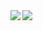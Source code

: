 <!--
**taiki08/taiki08** is a ✨ _special_ ✨ repository because its `README.md` (this file) appears on your GitHub profile.

Here are some ideas to get you started:

- 🔭 I’m currently working on ...
- 🌱 I’m currently learning ...
- 👯 I’m looking to collaborate on ...
- 🤔 I’m looking for help with ...
- 💬 Ask me about ...
- 📫 How to reach me: ...
- 😄 Pronouns: ...
- ⚡ Fun fact: ...
-->

<a href="https://github.com/taiki08/github-readme-stats">
  <img align="left" src="https://github-readme-stats.vercel.app/api?username=taiki08&show_icons=true&icon_color=ffa200&bg_color=000000&title_color=ffffff&text_color=828282&include_all_commits=true&count_private=true&repo=github-readme-stats" />
</a>
<a href="https://github.com/taiki08/github-readme-stats">
  <img align="left" src="https://github-readme-stats.vercel.app/api/top-langs/?username=taiki08&title_color=000000&repo=github-readme-stats" />
</a>
